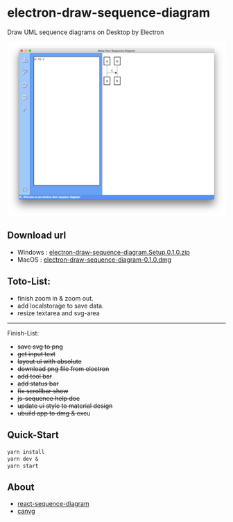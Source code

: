 # electron-draw-sequence-diagram
Draw UML sequence diagrams on Desktop by Electron

![img](./doc/assets/main.png)

## Download url

-   Windows :  [electron-draw-sequence-diagram.Setup.0.1.0.zip](https://github.com/sutaking/electron-draw-sequence-diagram/releases/download/v0.1.0/electron-draw-sequence-diagram.Setup.0.1.0.zip)
-   MacOS : [electron-draw-sequence-diagram-0.1.0.dmg](https://github.com/sutaking/electron-draw-sequence-diagram/releases/download/v0.1.0/electron-draw-sequence-diagram-0.1.0.dmg)


## Toto-List:
-   finish zoom in & zoom out.
-   add localstorage to save data.
-   resize textarea and svg-area


-------
Finish-List:
-   ~~save svg to png~~
-   ~~get input text~~
-   ~~layout ui with absolute~~
-   ~~download png file from electron~~
-   ~~add tool bar~~
-   ~~add status bar~~
-   ~~fix scrollbar show~~
-   ~~js-sequence help doc~~
-   ~~update ui style to material design~~
-   ~~ubuild app to dmg & exe~~u


## Quick-Start

````
yarn install
yarn dev &
yarn start
````


## About
-   [react-sequence-diagram](https://github.com/zfanta/react-sequence-diagram)
-   [canvg](https://github.com/canvg/canvg)